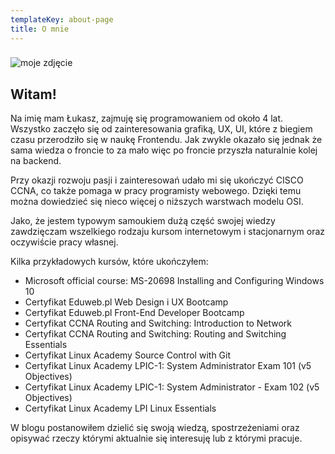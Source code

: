 ```yaml
---
templateKey: about-page
title: O mnie
---
```

### 

![moje zdjęcie](/img/zdjęcie-profilowe50.jpg "moje zdjęcie")

## Witam!

Na imię mam Łukasz, zajmuję się programowaniem od około 4 lat. Wszystko zaczęło się od zainteresowania grafiką, UX, UI, które z biegiem czasu przerodziło się w naukę Frontendu. Jak zwykle okazało się jednak że sama wiedza o froncie to za mało więc po froncie przyszła naturalnie kolej na backend. 

Przy okazji rozwoju pasji i zainteresowań udało mi się ukończyć CISCO CCNA, co także pomaga w pracy programisty webowego. Dzięki temu można dowiedzieć się nieco więcej o niższych warstwach modelu OSI.

Jako, że jestem typowym samoukiem dużą część swojej wiedzy zawdzięczam wszelkiego rodzaju kursom internetowym i stacjonarnym oraz oczywiście pracy własnej.

Kilka przykładowych kursów, które ukończyłem:

* Microsoft official course: MS-20698 Installing and Configuring Windows 10
* Certyfikat Eduweb.pl Web Design i UX Bootcamp
* Certyfikat Eduweb.pl Front-End Developer Bootcamp
* Certyfikat CCNA Routing and Switching: Introduction to Network
* Certyfikat CCNA Routing and Switching: Routing and Switching Essentials
* Certyfikat Linux Academy Source Control with Git
* Certyfikat Linux Academy LPIC-1: System Administrator Exam 101 (v5 Objectives)
* Certyfikat Linux Academy LPIC-1: System Administrator - Exam 102 (v5 Objectives)
* Certyfikat Linux Academy LPI Linux Essentials

W blogu postanowiłem dzielić się swoją wiedzą, spostrzeżeniami oraz opisywać rzeczy którymi aktualnie się interesuję lub z którymi pracuje.
